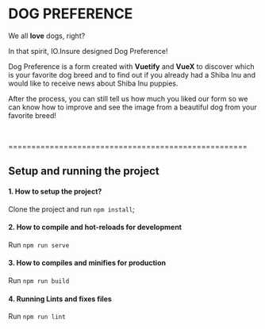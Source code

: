 # DOG PREFERENCE

  We all **love** dogs, right?

  In that spirit, IO.Insure designed Dog Preference! 

  Dog Preference is a form created with **Vuetify** and **VueX** to discover which is your favorite dog breed and to find out if you already had a Shiba Inu and would like to receive news about Shiba Inu puppies. 

  After the process, you can still tell us how much you liked our form so we can know how to improve and see the image from a beautiful dog from your favorite breed!

<br>

====================================================

## Setup and running the project

#### 1. How to setup the project?
Clone the project and run `npm install`;

#### 2. How to compile and hot-reloads for development
Run `npm run serve`

#### 3. How to compiles and minifies for production
Run `npm run build`

#### 4. Running Lints and fixes files
Run `npm run lint`

